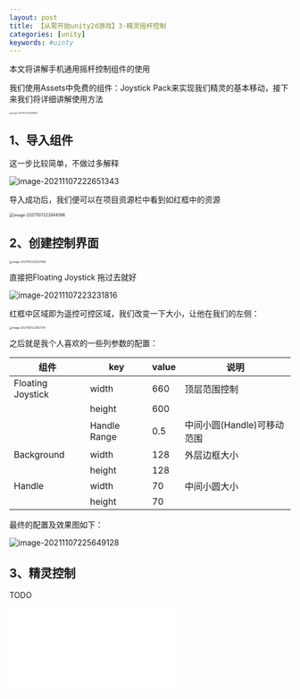 ```yaml
---
layout: post
title: 【从零开始unity2d游戏】3-精灵摇杆控制
categories: [unity]
keywords: #uinty
---
```


本文将讲解手机通用摇杆控制组件的使用

我们使用Assets中免费的组件：Joystick Pack来实现我们精灵的基本移动，接下来我们将详细讲解使用方法

<img src="http://beangogo.cn/assets/images/artcles/2021-10-24-[unity]-3-精灵摇杆移动.assets/image-20211107222428689.png" alt="image-20211107222428689" style="zoom: 25%;" />



## 1、导入组件

这一步比较简单，不做过多解释

![image-20211107222651343](http://beangogo.cn/assets/images/artcles/2021-10-24-[unity]-3-精灵摇杆移动.assets/image-20211107222651343.png)

导入成功后，我们便可以在项目资源栏中看到如红框中的资源

<img src="http://beangogo.cn/assets/images/artcles/2021-10-24-[unity]-3-精灵摇杆移动.assets/image-20211107222844566.png" alt="image-20211107222844566" style="zoom: 50%;" />

## 2、创建控制界面

<img src="http://beangogo.cn/assets/images/artcles/2021-10-24-[unity]-3-精灵摇杆移动.assets/image-20211107223027596.png" alt="image-20211107223027596" style="zoom: 33%;" />

直接把Floating Joystick 拖过去就好

![image-20211107223231816](http://beangogo.cn/assets/images/artcles/2021-10-24-[unity]-3-精灵摇杆移动.assets/image-20211107223231816.png)

红框中区域即为遥控可控区域，我们改变一下大小，让他在我们的左侧：

<img src="http://beangogo.cn/assets/images/artcles/2021-10-24-[unity]-3-精灵摇杆移动.assets/image-20211107223412779.png" alt="image-20211107223412779" style="zoom: 33%;" />



之后就是我个人喜欢的一些列参数的配置：

| 组件              | key          | value | 说明                       |
| ----------------- | ------------ | ----- | -------------------------- |
| Floating Joystick | width        | 660   | 顶层范围控制               |
|                   | height       | 600   |                            |
|                   | Handle Range | 0.5   | 中间小圆(Handle)可移动范围 |
| Background        | width        | 128   | 外层边框大小               |
|                   | height       | 128   |                            |
| Handle            | width        | 70    | 中间小圆大小               |
|                   | height       | 70    |                            |

最终的配置及效果图如下：

![image-20211107225649128](http://beangogo.cn/assets/images/artcles/2021-10-24-[unity]-3-精灵摇杆移动.assets/image-20211107225649128.png)



## 3、精灵控制

TODO

<iframe src="//player.bilibili.com/player.html?aid=464104578&bvid=BV1iL411u7RJ&cid=438724710&page=1" scrolling="no" border="0" frameborder="no" framespacing="0" allowfullscreen="true"> </iframe>

<a href="https://www.cnblogs.com/zejin2008/p/5262751.html"></a>
